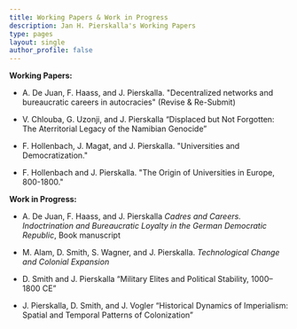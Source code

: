 ```yaml
---
title: Working Papers & Work in Progress
description: Jan H. Pierskalla's Working Papers
type: pages
layout: single
author_profile: false
---
```


__Working Papers:__


- A. De Juan, F. Haass, and J. Pierskalla. "Decentralized networks and bureaucratic careers in autocracies" (Revise & Re-Submit)

- V. Chlouba, G. Uzonji, and J. Pierskalla “Displaced but Not Forgotten: The Aterritorial Legacy of the Namibian Genocide”

- F. Hollenbach, J. Magat, and J. Pierskalla. "Universities and Democratization."

- F. Hollenbach and J. Pierskalla. "The Origin of Universities in Europe, 800-1800."



__Work in Progress:__

- A. De Juan, F. Haass, and J. Pierskalla *Cadres and Careers. Indoctrination and Bureaucratic Loyalty in the German Democratic Republic*, Book manuscript

- M. Alam, D. Smith, S. Wagner, and J. Pierskalla. *Technological Change and Colonial Expansion*

- D. Smith and J. Pierskalla “Military Elites and Political Stability, 1000–1800 CE”

- J. Pierskalla, D. Smith, and J. Vogler “Historical Dynamics of Imperialism: Spatial and Temporal Patterns of Colonization”




